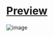 # [Preview](https://youtu.be/qCsWqTVZ0o8)
![image](https://github.com/user-attachments/assets/9e8ff985-14a3-4f9d-9eb3-2dbf6b1c259a)
